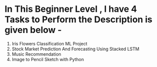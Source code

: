 # In This Beginner Level , I have 4 Tasks to Perform the Description is given below -

1) Iris Flowers Classification ML Project
2) Stock Market Prediction And Forecasting Using Stacked LSTM
3) Music Recommendation
4) Image to Pencil Sketch with Python
